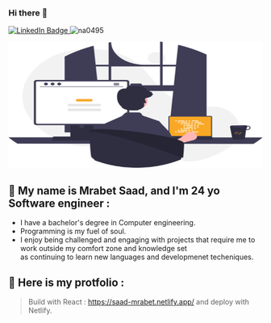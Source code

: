 ### Hi there :wave: 

<div id="badges">
  <a href="https://www.linkedin.com/in/saad-mrabet/">
    <img src="https://img.shields.io/badge/LinkedIn-blue?style=flat&logo=linkedin&logoColor=white" alt="LinkedIn Badge"/>
  </a>
   <img src="https://komarev.com/ghpvc/?username=na0495&label=Profile%20views&color=0e75b6&style=flat" alt="na0495" />
</div>

<p align="center">
  <img height="250" width="600" src="./cool.svg">
</P>

## :boy: My name is Mrabet Saad, and I'm 24 yo Software engineer :
- I have a bachelor's degree in Computer engineering.
- Programming is my fuel of soul.
- I enjoy being challenged and engaging with projects that require me to work outside my comfort zone and knowledge set <br>
  as continuing to learn new languages and developmenet techeniques.


## :bookmark_tabs: Here is my protfolio :
> Build with React :
https://saad-mrabet.netlify.app/
and deploy with Netlify.


